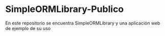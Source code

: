# SimpleORMLibrary-Publico
En este repositorio se encuentra SimpleORMLibrary y una aplicación web de ejemplo de su uso
